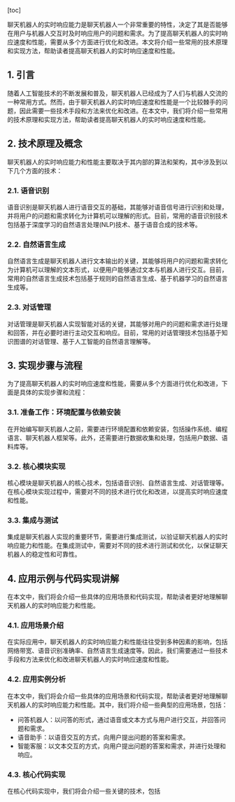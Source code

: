 
[toc]                    
                
                
聊天机器人的实时响应能力是聊天机器人一个非常重要的特性，决定了其是否能够在用户与机器人交互时及时响应用户的问题和需求。为了提高聊天机器人的实时响应速度和性能，需要从多个方面进行优化和改进。本文将介绍一些常用的技术原理和实现方法，帮助读者提高聊天机器人的实时响应速度和性能。

## 1. 引言

随着人工智能技术的不断发展和普及，聊天机器人已经成为了人们与机器人交流的一种常用方式。然而，由于聊天机器人的实时响应速度和性能是一个比较棘手的问题，因此需要一些技术手段和方法来优化和改进。在本文中，我们将介绍一些常用的技术原理和实现方法，帮助读者提高聊天机器人的实时响应速度和性能。

## 2. 技术原理及概念

聊天机器人的实时响应能力和性能主要取决于其内部的算法和架构，其中涉及到以下几个方面的技术：

### 2.1. 语音识别

语音识别是聊天机器人进行语音交互的基础，其能够对语音信号进行识别和处理，并将用户的问题和需求转化为计算机可以理解的形式。目前，常用的语音识别技术包括基于深度学习的自然语言处理(NLP)技术、基于语音合成的技术等。

### 2.2. 自然语言生成

自然语言生成是聊天机器人进行文本输出的关键，其能够将用户的问题和需求转化为计算机可以理解的文本形式，以便用户能够通过文本与机器人进行交互。目前，常用的自然语言生成技术包括基于规则的自然语言生成、基于机器学习的自然语言生成等。

### 2.3. 对话管理

对话管理是聊天机器人实现智能对话的关键，其能够对用户的问题和需求进行处理和回答，并在必要时进行主动交互和响应。目前，常用的对话管理技术包括基于知识图谱的对话管理、基于人工智能的自然语言理解等。

## 3. 实现步骤与流程

为了提高聊天机器人的实时响应速度和性能，需要从多个方面进行优化和改进，下面是具体的实现步骤和流程：

### 3.1. 准备工作：环境配置与依赖安装

在开始编写聊天机器人之前，需要进行环境配置和依赖安装，包括操作系统、编程语言、聊天机器人框架等。此外，还需要进行数据收集和处理，包括用户数据、语料库等。

### 3.2. 核心模块实现

核心模块是聊天机器人的核心技术，包括语音识别、自然语言生成、对话管理等。在核心模块实现过程中，需要对不同的技术进行优化和改进，以提高实时响应速度和性能。

### 3.3. 集成与测试

集成是聊天机器人实现的重要环节，需要进行集成测试，以验证聊天机器人的实时响应能力和性能。在集成测试中，需要对不同的技术进行测试和优化，以保证聊天机器人的稳定性和可靠性。

## 4. 应用示例与代码实现讲解

在本文中，我们将会介绍一些具体的应用场景和代码实现，帮助读者更好地理解聊天机器人的实时响应能力和性能。

### 4.1. 应用场景介绍

在实际应用中，聊天机器人的实时响应能力和性能往往受到多种因素的影响，包括网络带宽、语音识别准确率、自然语言生成速度等。因此，我们需要通过一些技术手段和方法来优化和改进聊天机器人的实时响应速度和性能。

### 4.2. 应用实例分析

在本文中，我们将会介绍一些具体的应用场景和代码实现，帮助读者更好地理解聊天机器人的实时响应能力和性能。其中，我们将介绍一些典型的应用场景，包括：

- 问答机器人：以问答的形式，通过语音或文本方式与用户进行交互，并回答问题和需求。
- 语音助手：以语音交互的方式，向用户提出问题的答案和需求。
- 智能客服：以文本交互的方式，向用户提出问题的答案和需求，并进行处理和响应。

### 4.3. 核心代码实现

在核心代码实现中，我们将会介绍一些关键的技术，包括

